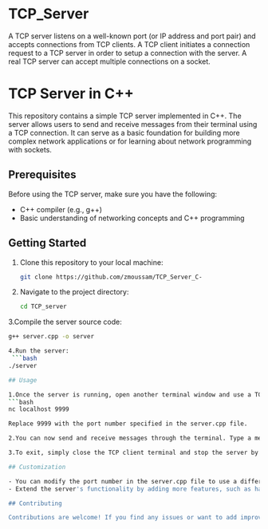# TCP_Server
A TCP server listens on a well-known port (or IP address and port pair) and accepts connections from TCP clients. A TCP client initiates a connection request to a TCP server in order to setup a connection with the server. A real TCP server can accept multiple connections on a socket.

# TCP Server in C++

This repository contains a simple TCP server implemented in C++. The server allows users to send and receive messages from their terminal using a TCP connection. It can serve as a basic foundation for building more complex network applications or for learning about network programming with sockets.

## Prerequisites

Before using the TCP server, make sure you have the following:

- C++ compiler (e.g., g++)
- Basic understanding of networking concepts and C++ programming

## Getting Started

1. Clone this repository to your local machine:

   ```bash
   git clone https://github.com/zmoussam/TCP_Server_C-
   
2. Navigate to the project directory:
    ```bash
    cd TCP_server

3.Compile the server source code:
  ```bash
g++ server.cpp -o server

4.Run the server:
   ```bash
  ./server

## Usage

1.Once the server is running, open another terminal window and use a TCP client (e.g., netcat) to connect to the server:
  ```bash
  nc localhost 9999

Replace 9999 with the port number specified in the server.cpp file.

2.You can now send and receive messages through the terminal. Type a message and press Enter to send it to the server. The server will display incoming messages on its terminal.

3.To exit, simply close the TCP client terminal and stop the server by pressing Ctrl + C in the terminal where the server is running

## Customization

- You can modify the port number in the server.cpp file to use a different port.
- Extend the server's functionality by adding more features, such as handling multiple clients simultaneously or implementing custom protocols.

## Contributing

Contributions are welcome! If you find any issues or want to add improvements, feel free to open a pull request.
